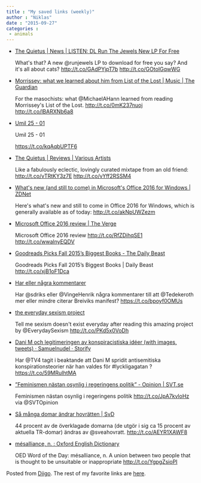 ```yaml
---
title : "My saved links (weekly)"
author : "Niklas"
date : "2015-09-27"
categories : 
 - animals
---
```


- [The Quietus | News | LISTEN: DL Run The Jewels New LP For Free](http://thequietus.com/articles/18854-listen-dl-run-the-jewels-new-lp-for-free)
    
    What's that? A new @runjewels LP to download for free you say? And it's all about cats? http://t.co/GAdPYjpT7b http://t.co/GOtoIGqwWG
    
- [Morrissey: what we learned about him from List of the Lost | Music | The Guardian](http://www.theguardian.com/music/musicblog/2015/sep/24/morrissey-what-we-learned-about-him-from-list-of-the-lost)
    
    For the masochists: what @MichaelAHann learned from reading Morrissey's List of the Lost. http://t.co/0mK237nuoj http://t.co/lBARXNb6a8
    
- [Umil 25 - 01](https://soundcloud.com/richarddjames/umil-25-01)
    
    Umil 25 - 01
    
    https://t.co/kqAqbUPTF6
    
- [The Quietus | Reviews | Various Artists](http://thequietus.com/articles/18763-various-heavenly-25-review)
    
    Like a fabulously eclectic, lovingly curated mixtape from an old friend: http://t.co/vTRtKY3z7E http://t.co/vYff2RSSM4
    
- [What's new (and still to come) in Microsoft's Office 2016 for Windows | ZDNet](http://www.zdnet.com/article/whats-new-and-still-to-come-in-microsofts-office-2016-for-windows/)
    
    Here's what's new and still to come in Office 2016 for Windows, which is generally available as of today: http://t.co/akNpUWZezm
    
- [Microsoft Office 2016 review | The Verge](http://www.theverge.com/2015/9/22/9366013/microsoft-office-2016-review)
    
    Microsoft Office 2016 review http://t.co/RfZDihqSE1 http://t.co/wwalnyEQDV
    
- [Goodreads Picks Fall 2015’s Biggest Books - The Daily Beast](http://www.thedailybeast.com/articles/2015/09/21/goodreads-picks-fall-2015-s-biggest-books.html)
    
    Goodreads Picks Fall 2015’s Biggest Books | Daily Beast http://t.co/xjB1oF1Dca
    
- [Har eller några kommentarer](https://t.co/bpoyf0OMUs)
    
    Har @sdriks eller @VingeHenrik några kommentarer till att @Tedekeroth mer eller mindre citerar Breiviks manifest? https://t.co/bpoyf0OMUs
    
- [the everyday sexism project](http://www.everydaysexism.com)
    
    Tell me sexism doesn't exist everyday after reading this amazing project by @EverydaySexism http://t.co/PKd5x0VoDh
    
- [Dani M och legitimeringen av konspiracistiska idéer (with images, tweets) · Samuelnudel · Storify](https://storify.com/Samuelnudel/dani-m-och-legitimeringen-av-antisemitiska-konspir)
    
    Har @TV4 tagit i beaktande att Dani M spridit antisemitiska konspirationsteorier när han valdes för #lyckligagatan ? https://t.co/59MRuIhtMA
    
    
- [”Feminismen nästan osynlig i regeringens politik” - Opinion | SVT.se](http://www.svt.se/opinion/article3748371.svt)
    
    Feminismen nästan osynlig i regeringens politik http://t.co/JpA7kvloHz via @SVTOpinion
    
- [Så många domar ändrar hovrätten | SvD](http://www.svd.se/sa-manga-domar-andrar-hovratten)
    
    44 procent av de överklagade domarna (de utgör i sig ca 15 procent av aktuella TR-domar) ändras av @sveahovratt. http://t.co/AEYR1XAWF8
    
- [mésalliance, n. : Oxford English Dictionary](http://www.oed.com/view/Entry/116911)
    
    OED Word of the Day: mésalliance, n. A union between two people that is thought to be unsuitable or inappropriate http://t.co/YgpgZsioPI
    

Posted from [Diigo](https://www.diigo.com). The rest of my favorite links are [here](https://www.diigo.com/user/npivic).
